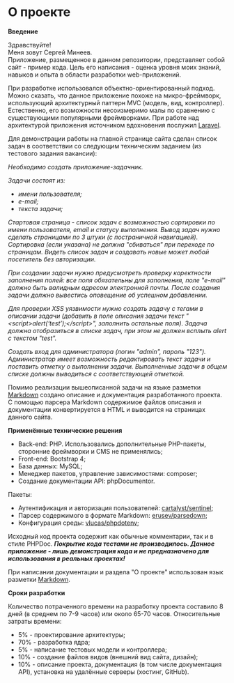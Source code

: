О проекте
=========

**Введение**

Здравствуйте!  
Меня зовут Сергей Минеев.  
Приложение, размещенное в данном репозитории, представляет собой сайт - пример кода.
Цель его написания - оценка уровня моих знаний, навыков и опыта в области
разработки web-приложений.

При разработке использовался объектно-ориентированный подход.
Можно сказать, что данное приложение похоже на микро-фреймворк, использующий архитектурный паттерн MVC (модель, вид, контроллер).
Естественно, его возможности несоизмеримо малы по сравнению с существующими популярными фреймворками.
При работе над архитектурой приложения источником вдохновения послужил [Laravel](https://laravel.com).

Для демонстрации работы на главной странице сайта сделан список задач в 
соответствии со следующим техническим заданием (из тестового задания вакансии):

*Необходимо создать приложение-задачник.*

*Задачи состоят из:*
- *имени пользователя;*
- *е-mail;*
- *текста задачи;*

*Стартовая страница - список задач с возможностью сортировки по 
имени пользователя, email и статусу выполнения.
Вывод задач нужно сделать страницами по 3 штуки (с постраничной навигацией).
Сортировка (если указана) не должна "сбиваться" при переходе по страницам.
Видеть список задач и создавать новые может любой посетитель без авторизации.*

*При создании задачи нужно предусмотреть проверку коректности заполнения полей:
все поля обязательны для заполнения, поле "е-mail" должно быть 
валидным адресом электронной почты. После создания задачи должно 
вывестись оповещение об успешном добавлении.*

*Для проверки XSS уязвимости нужно создать задачу с тегами в описании задачи 
(добавить в поле описания задачи текст
"&lt;script&gt;alert(‘test’);&lt;/script&gt;", 
заполнить остальные поля).
Задача должна отобразиться в списке задач,
при этом не должен всплыть alert c текстом "test".*

*Создать вход для администратора (логин "admin", пароль "123").
Администратор имеет возможность редактировать текст задачи и 
поставить отметку о выполнении задачи.
Выполненные задачи в общем списке должны выводиться с соответствующей отметкой.*

Помимо реализации вышеописанной задачи на языке разметки
[Markdown](https://ru.wikipedia.org/wiki/Markdown) 
создано описание и документация разработанного проекта.
С помощью парсера Markdown содержимое файлов описания и 
документации конвертируется в HTML и выводится на страницах данного сайта.

**Применённые технические решения**

- Back-end: PHP. Использовались дополнительные PHP-пакеты, сторонние фреймворки и CMS не применялись;
- Front-end: Bootstrap 4;
- База данных: MySQL;
- Менеджер пакетов, управление зависимостями: composer;
- Создание документации API: phpDocumentor.

Пакеты:

- Аутентификация и авторизация пользователей: [cartalyst/sentinel](https://packagist.org/packages/cartalyst/sentinel);
- Парсер содержимого в формате Markdown: [erusev/parsedown](https://packagist.org/packages/erusev/parsedown);
- Конфигурация среды: [vlucas/phpdotenv](https://packagist.org/packages/vlucas/phpdotenv);

Исходный код проекта содержит как обычные комментарии, так и в стиле PHPDoc. ***Покрытие кода тестами не производилось.
Данное приложение - лишь демонстрация кода и не предназначено для использования в реальных проектах!***

При написании документации и раздела "О проекте" использован язык разметки [Markdown](https://ru.wikipedia.org/wiki/Markdown).

**Сроки разработки**

Количество потраченного времени на разработку проекта составило 8 дней (в среднем по 7-9 часов) или около 65-70 часов.
Относительные затраты времени:

- 5% - проектирование архитектуры;
- 70% - разработка ядра;
- 5% - написание тестовых модели и контроллера;
- 10% - создание файлов видов (внешний вид сайта, дизайн);
- 10% - описание проекта, документация (в том числе документация API), установка на удалённые серверы (хостинг, GitHub).
